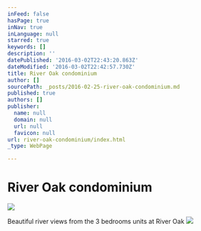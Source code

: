 ```yaml
---
inFeed: false
hasPage: true
inNav: true
inLanguage: null
starred: true
keywords: []
description: ''
datePublished: '2016-03-02T22:43:20.863Z'
dateModified: '2016-03-02T22:42:57.730Z'
title: River Oak condominium
author: []
sourcePath: _posts/2016-02-25-river-oak-condominium.md
published: true
authors: []
publisher:
  name: null
  domain: null
  url: null
  favicon: null
url: river-oak-condominium/index.html
_type: WebPage

---
```

# **River Oak condominium**
![](https://the-grid-user-content.s3-us-west-2.amazonaws.com/6ff274a5-8d52-4c49-b08f-92c1e13a5861.jpg)

Beautiful river views from the 3 bedrooms units at River Oak
![](https://the-grid-user-content.s3-us-west-2.amazonaws.com/503a5cb0-05c2-46ee-8494-8af2a61c4eb2.jpg)